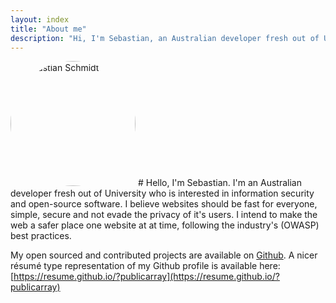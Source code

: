 ```yaml
---
layout: index
title: "About me"
description: "Hi, I'm Sebastian, an Australian developer fresh out of University who is interested in information security and open-source software."
---
```

<img src="assets/1.png" alt="Sebastian Schmidt" width="200" height="200" style="margin: 0 auto;border-radius: 50%;" />
# Hello, I'm Sebastian.
I'm an Australian developer fresh out of University who is interested in information security and open-source software. I believe websites should be fast for everyone, simple, secure and not evade the privacy of it's users. I intend to make the web a safer place one website at at time, following the industry's (OWASP) best practices.

My open sourced and contributed projects are available on [Github](https://github.com/publicarray/). A nicer résumé type representation of my Github profile is available here: [https://resume.github.io/?publicarray](https://resume.github.io/?publicarray)
<!-- https://api.github.com/users/publicarray/repos -->
